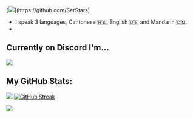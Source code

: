[![](https://readme-typing-svg.demolab.com?font=Fira+Code&weight=100&size=110&duration=1000&pause=1500&color=F7F7F7&width=3500&height=300&lines=Hey+there!+%F0%9F%91%8B;I'm+SerStars.)](https://github.com/SerStars)
- I speak 3 languages, Cantonese 🇭🇰, English 🇺🇸 and Mandarin 🇨🇳.
- 

## Currently on Discord I'm...
[![](https://lanyard.cnrad.dev/api/692254240290242601)](https://github.com/iancheung0202)

## My GitHub Stats:
[![](https://github-readme-stats.vercel.app/api?username=iancheung0202&show_icons=true&theme=discord_old_blurple)](https://github.com/iancheung0202)
[![GitHub Streak](https://streak-stats.demolab.com?user=iancheung0202&theme=discord-old-blurple&border_radius=5.5)](https://git.io/streak-stats)

[![](https://skillicons.dev/icons?i=discord,instagram,vscode,github,py,html,css,js)](https://github.com/SerStars)
